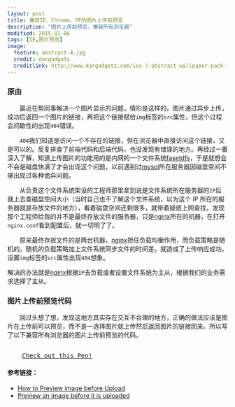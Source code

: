 ```yaml
---
layout: post
title: 兼容IE、Chrome、FF的图片上传前预览
description: "图片上传前预览，兼容所有浏览器"
modified: 2015-01-06
tags: [IE,图片预览]
image:
  feature: abstract-4.jpg
  credit: dargadgetz
  creditlink: http://www.dargadgetz.com/ios-7-abstract-wallpaper-pack-for-iphone-5-and-ipod-touch-retina/
---
```


### 原由 

&emsp;&emsp;最近在帮同事解决一个图片显示的问题，情形是这样的。图片通过异步上传，成功后返回一个图片的链接，再把这个链接赋给`img`标签的`src`属性，但这个过程会间歇性的出现`404`错误。
<!-- more -->

&emsp;&emsp;`404`我们知道是访问一个不存在的链接，但在浏览器中直接访问这个链接，又是可以的。反复排查了前端代码和后端代码，也没发现有错误的地方。再经过一番深入了解，知道上传图片的功能用的是内网的一个文件系统[fasetdfs](fastdfs)，于是就想会不会是磁盘快满了才会出现这个问题，以前遇到过[mysql](mysql)所在服务器因磁盘空间不够出现过各种诡异问题。

&emsp;&emsp;从负责这个文件系统架设的工程师那里拿到说是文件系统所在服务器的`IP`后就上去查磁盘空间大小（当时自己也不了解这个文件系统，以为这个 IP 所在的服务器就是存放文件的地方），看着磁盘空间还剩很多，就带着疑惑上网查找，发现那个工程师给我的并不是最终存放文件的服务器，只是[nginx](nginx)所在的机器，在打开`nginx.conf`看到配置后，就一切明了了。

&emsp;&emsp;原来最终存放文件的是两台机器，[nginx](nginx)担任负载均衡作用，而负载策略是随机的。随机的负载策略加上文件系统同步文件的时间差，就造成了上传响应成功，设置`img`标签的`src`属性出现`404`想象。

解决的办法就是[nginx](nginx)根据`IP`去负载或者设置文件系统为主从，根据我们的业务需求选择了主从。

### 图片上传前预览代码

&emsp;&emsp;回过头想了想，发现这地方其实存在交互不合理的地方，正确的做法应该是图片在上传前可以预览，而不是一选择图片就上传然后返回图片的链接回来。所以写了以下兼容所有浏览器的图片上传前预览的代码。

<pre class="codepen" data-height="400" data-type="result" data-href="ZYBZze" data-user="calledT" data-safe="true">
    <code></code>
    <a href="http://codepen.io/calledT/embed/ZYBZze/">Check out this Pen!</a> 
</pre>
<script async src="http://codepen.io/assets/embed/ei.js"> </script>


#### 参考链接：
* [How to Preview image before Upload](http://forums.asp.net/t/1320559.aspx)
* [Preview an image before it is uploaded](http://stackoverflow.com/questions/4459379/preview-an-image-before-it-is-uploaded?rq=1)

[fastdfs]: code.google.com/p/fastdfs "fastdfs"
[nginx]: http://nginx.org "nginx"
[mysql]: http://www.mysql.com "mysql"
